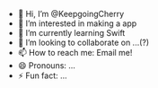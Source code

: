 - 👋 Hi, I’m @KeepgoingCherry
- 👀 I’m interested in making a app
- 🌱 I’m currently learning Swift
- 💞️ I’m looking to collaborate on ...(?)
- 📫 How to reach me: Email me!
- 😄 Pronouns: ...
- ⚡ Fun fact: ...

<!---
KeepgoingCherry/KeepgoingCherry is a ✨ special ✨ repository because its `README.md` (this file) appears on your GitHub profile.
You can click the Preview link to take a look at your changes.
--->
